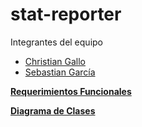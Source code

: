 # stat-reporter

Integrantes del equipo
* [Christian Gallo](https://github.com/Gallo9923)
* [Sebastian García](https://github.com/SebasGarcia08)

**[Requerimientos Funcionales](https://docs.google.com/document/d/1cVSCp19u1HddwCO9HVgGDDJD2XbT7KXzdSzqWWcN_Dw/edit?usp=sharing)**

**[Diagrama de Clases](https://drive.google.com/file/d/1hCNboQM4gxfD9kBdOUGAgKvhP62yj9T_/view?usp=sharing)**
